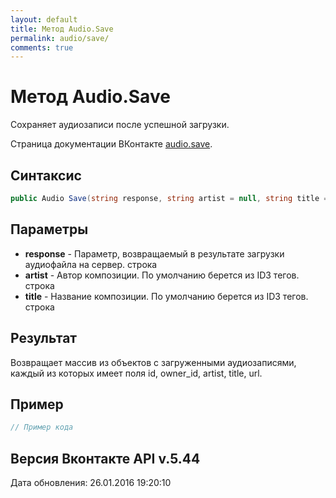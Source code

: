 ```yaml
---
layout: default
title: Метод Audio.Save
permalink: audio/save/
comments: true
---
```

# Метод Audio.Save
Сохраняет аудиозаписи после успешной загрузки.

Страница документации ВКонтакте [audio.save](https://vk.com/dev/audio.save).

## Синтаксис
``` csharp
public Audio Save(string response, string artist = null, string title = null)
```

## Параметры
+ **response** - Параметр, возвращаемый в результате загрузки аудиофайла на сервер. строка
+ **artist** - Автор композиции. По умолчанию берется из ID3 тегов. строка
+ **title** - Название композиции. По умолчанию берется из ID3 тегов. строка

## Результат
Возвращает массив из объектов с загруженными аудиозаписями, каждый из которых имеет поля id, owner_id, artist, title, url.

## Пример
``` csharp
// Пример кода
```

## Версия Вконтакте API v.5.44
Дата обновления: 26.01.2016 19:20:10
